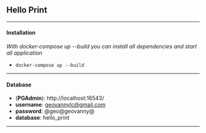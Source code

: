 ## Hello Print
---------------------------------------------------------------

#### Installation
*With docker-compose up --build you can install 
all dependencies and start all application*
- `docker-compose up --build`

---------------------------------------------------------------

#### Database

- (**PGAdmin**): http://localhost:16543/
- **username**: geovannylc@gmail.com
- **password**: @geo@geovanny@
- **database**: hello_print
---------------------------------------------------------------
